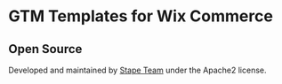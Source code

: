 # GTM Templates for Wix Commerce

## Open Source

Developed and maintained by [Stape Team](https://stape.io/) under the Apache2 license.
